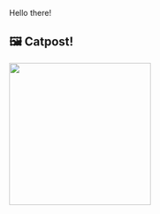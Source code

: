 Hello there!



## 🖼️ Catpost!

<sub>
    <img src="https://cdn2.thecatapi.com/images/MTYyMDQ1NQ.jpg" height="256">
</sub>

